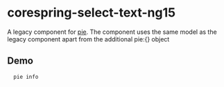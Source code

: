 # corespring-select-text-ng15

A legacy component for [pie](http://github.com/PieLabs/pie).
The component uses the same model as the legacy component apart from the additional pie:{} object

## Demo

 ```
   pie info     
 ```  
  

 
  

 
